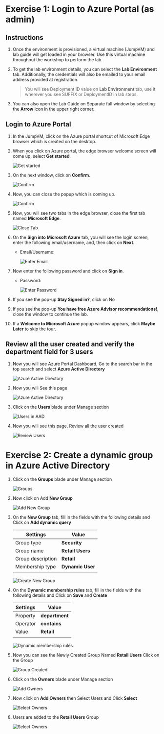 # Exercise 1: Login to Azure Portal (as admin)

 
 

## Instructions 

 
 

1. Once the environment is provisioned, a virtual machine (JumpVM) and lab guide will get loaded in your browser. Use this virtual machine throughout the workshop to perform the lab. 

 
 

2. To get the lab environment details, you can select the **Lab Environment** tab. Additionally, the credentials will also be emailed to your email address provided at registration. 

  

    > You will see Deployment ID value on **Lab Environment** tab, use it wherever you see SUFFIX or DeploymentID in lab steps. 

  

3. You can also open the Lab Guide on Separate full window by selecting the **Arrow** icon in the upper right corner. 

  

## Login to Azure Portal 

 
 

1. In the JumpVM, click on the Azure portal shortcut of Microsoft Edge browser which is created on the desktop. 

    

2. When you click on Azure portal, the edge browser welcome screen will come up, select **Get started**. 

 
 

   ![](images/edge-get-started-window.png "Get started") 

    

3. On the next window, click on **Confirm**. 

 
 

   ![](./images/edge-confirm.png "Confirm") 

    

4. Now, you can close the popup which is coming up. 

 
 

   ![](images/edge-continue.png "Confirm") 

    

5. Now, you will see two tabs in the edge browser, close the first tab named **Microsoft Edge**. 

 
 

   ![](images/close-tab.png "Close Tab") 

    

6. On the **Sign into Microsoft Azure** tab, you will see the login screen, enter the following email/username, and, then click on **Next**.  

   * Email/Username: <inject key="AzureAdUserEmail"></inject> 

    

     ![](images/azure-login-enter-email.png "Enter Email") 

      

7. Now enter the following password and click on **Sign in**. 

   * Password: <inject key="AzureAdUserPassword"></inject> 

    

     ![](images/azure-login-enter-password1.png "Enter Password") 

      

8. If you see the pop-up **Stay Signed in?**, click on No 

 
 

9. If you see the pop-up **You have free Azure Advisor recommendations!**, close the window to continue the lab. 

 
 

10. If a **Welcome to Microsoft Azure** popup window appears, click **Maybe Later** to skip the tour. 





## Review all the user created and verify the department field for 3 users



1. Now you will see Azure Portal Dashboard, Go to the search bar in the top search and select **Azure Active Directory**




   ![](images/search-aad.png "Azure Active Directory")



2. Now you will See this page




   ![](images/azure-active-directory.png "Azure Active Directory")



3. Click on the **Users** blade under Manage section




   ![](images/users-aad.png "Users in AAD")



4. Now you will see this page, Review all the user created




   ![](images/review-aad-users.png " Review Users")





# Exercise 2: Create a dynamic group in Azure Active Directory



1. Click on the **Groups** blade under Manage section




   ![](images/groups-aad.png "Groups")



2. Now click on Add **New Group**




   ![](images/add-new-aad-group.png "Add New Group")



3. On the **New Group** tab, fill in the fields with the following details and Click on **Add dynamic query**

    | Settings | Value |
    |--|--|
    | Group type | **Security** |
    | Group name |  **Retail Users** |
    | Group description | **Retail** |
    | Membership type | **Dynamic User** |
    | | |




   ![](images/create-add-group.png "Create New Group")



3. On the **Dynamic membership rules** tab, fill in the fields with the following details and Click on **Save** and **Create**

    | Settings | Value |
    |--|--|
    | Property | **department** |
    | Operator |  **contains** |
    | Value | **Retail** |
    | | |




   ![](images/dynamic-membership-rules.png "Dynamic membership rules")




4. Now you can see the Newly Created Group Named **Retail Users** Click on the Group





   ![](images/group-created.png "Group Created")



6. Click on the **Owners** blade under Manage section





   ![](images/add-member.png "Add Owners")



7. Now click on **Add Owners** then Select Users and Click **Select**




   ![](images/add-owners.png "Select Owners")



8. Users are added to the **Retail Users** Group




   ![](images/owners-added.png "Select Owners")